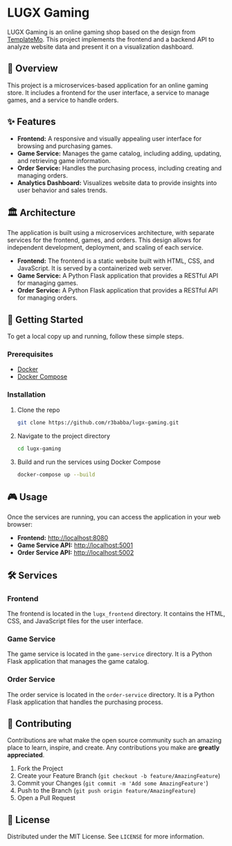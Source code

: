 # LUGX Gaming

LUGX Gaming is an online gaming shop based on the design from [TemplateMo](https://templatemo.com/tm-589-lugx-gaming). This project implements the frontend and a backend API to analyze website data and present it on a visualization dashboard.

## 🚀 Overview

This project is a microservices-based application for an online gaming store. It includes a frontend for the user interface, a service to manage games, and a service to handle orders.

## ✨ Features

*   **Frontend:** A responsive and visually appealing user interface for browsing and purchasing games.
*   **Game Service:** Manages the game catalog, including adding, updating, and retrieving game information.
*   **Order Service:** Handles the purchasing process, including creating and managing orders.
*   **Analytics Dashboard:** Visualizes website data to provide insights into user behavior and sales trends.

## 🏛️ Architecture

The application is built using a microservices architecture, with separate services for the frontend, games, and orders. This design allows for independent development, deployment, and scaling of each service.

*   **Frontend:** The frontend is a static website built with HTML, CSS, and JavaScript. It is served by a containerized web server.
*   **Game Service:** A Python Flask application that provides a RESTful API for managing games.
*   **Order Service:** A Python Flask application that provides a RESTful API for managing orders.

## 🏁 Getting Started

To get a local copy up and running, follow these simple steps.

### Prerequisites

*   [Docker](https://www.docker.com/get-started)
*   [Docker Compose](https://docs.docker.com/compose/install/)

### Installation

1.  Clone the repo
    ```sh
    git clone https://github.com/r3babba/lugx-gaming.git
    ```
2.  Navigate to the project directory
    ```sh
    cd lugx-gaming
    ```
3.  Build and run the services using Docker Compose
    ```sh
    docker-compose up --build
    ```

## 🎮 Usage

Once the services are running, you can access the application in your web browser:

*   **Frontend:** [http://localhost:8080](http://localhost:8080)
*   **Game Service API:** [http://localhost:5001](http://localhost:5001)
*   **Order Service API:** [http://localhost:5002](http://localhost:5002)

## 🛠️ Services

### Frontend

The frontend is located in the `lugx_frontend` directory. It contains the HTML, CSS, and JavaScript files for the user interface.

### Game Service

The game service is located in the `game-service` directory. It is a Python Flask application that manages the game catalog.

### Order Service

The order service is located in the `order-service` directory. It is a Python Flask application that handles the purchasing process.

## 🤝 Contributing

Contributions are what make the open source community such an amazing place to learn, inspire, and create. Any contributions you make are **greatly appreciated**.

1.  Fork the Project
2.  Create your Feature Branch (`git checkout -b feature/AmazingFeature`)
3.  Commit your Changes (`git commit -m 'Add some AmazingFeature'`)
4.  Push to the Branch (`git push origin feature/AmazingFeature`)
5.  Open a Pull Request

## 📄 License

Distributed under the MIT License. See `LICENSE` for more information.